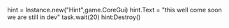 hint = Instance.new("Hint",game.CoreGui)
hint.Text = "this well come soon we are still in dev"
task.wait(20)
hint:Destroy()
